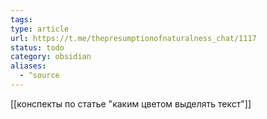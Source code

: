 ```yaml
---
tags: 
type: article
url: https://t.me/thepresumptionofnaturalness_chat/1117
status: todo
category: obsidian
aliases:
  - ^source
---
```

[[конспекты по статье "каким цветом выделять текст"]] 